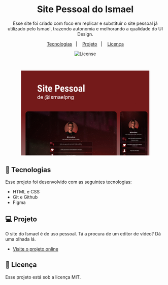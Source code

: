 <h1 align="center"> Site Pessoal do Ismael </h1>

<p align="center">
Esse site foi criado com foco em replicar e substituir o site pessoal já utilizado pelo Ismael, trazendo autonomia e melhorando a qualidade do UI Design.
</p>

<p align="center">
  <a href="#-tecnologias">Tecnologias</a>&nbsp;&nbsp;&nbsp;|&nbsp;&nbsp;&nbsp;
  <a href="#-projeto">Projeto</a>&nbsp;&nbsp;&nbsp;|&nbsp;&nbsp;&nbsp;
  <a href="#memo-licença">Licença</a>
</p>

<p align="center">
  <img alt="License" src="https://img.shields.io/static/v1?label=license&message=MIT&color=49AA26&labelColor=000000">
</p>

<br>

<p align="center">
  <img alt="Preview do projeto desenvolvido." src=".github/preview.jpg" width="80%">
</p>

## 🚀 Tecnologias

Esse projeto foi desenvolvido com as seguintes tecnologias:

- HTML e CSS
- Git e Github
- Figma


## 💻 Projeto

O site do Ismael é de uso pessoal. Tá a procura de um editor de vídeo? Dá uma olhada lá.

- [Visite o projeto online](https://luad3cristal.github.io/ismaelpng)


## 📝 Licença

Esse projeto está sob a licença MIT.